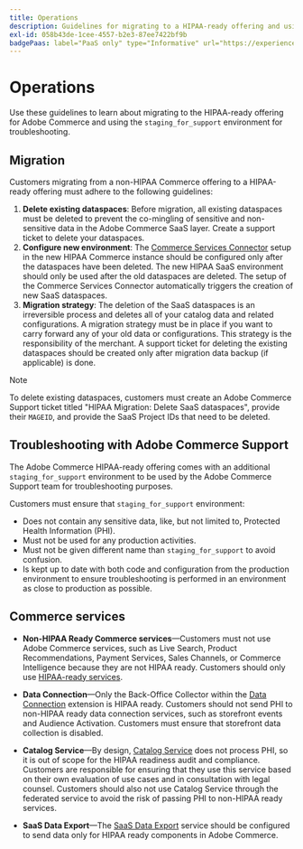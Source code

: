 ```yaml
---
title: Operations
description: Guidelines for migrating to a HIPAA-ready offering and using the secondary staging environment for troubleshooting.
exl-id: 058b43de-1cee-4557-b2e3-87ee7422bf9b
badgePaas: label="PaaS only" type="Informative" url="https://experienceleague.adobe.com/en/docs/commerce/user-guides/product-solutions" tooltip="Applies to Adobe Commerce on Cloud projects (Adobe-managed PaaS infrastructure) and on-premises projects only."
---
```

# Operations

Use these guidelines to learn about migrating to the HIPAA-ready offering for Adobe Commerce and using the `staging_for_support` environment for troubleshooting.

## Migration

Customers migrating from a non-HIPAA Commerce offering to a HIPAA-ready offering must adhere to the following guidelines:

1. **Delete existing dataspaces**: Before migration, all existing dataspaces must be deleted to prevent the co-mingling of sensitive and non-sensitive data in the Adobe Commerce SaaS layer. Create a support ticket to delete your dataspaces.
1. **Configure new environment**: The [Commerce Services Connector](https://experienceleague.adobe.com/en/docs/commerce/user-guides/integration-services/saas) setup in the new HIPAA Commerce instance should be configured only after the dataspaces have been deleted. The new HIPAA SaaS environment should only be used after the old dataspaces are deleted. The setup of the Commerce Services Connector automatically triggers the creation of new SaaS dataspaces.
1. **Migration strategy**: The deletion of the SaaS dataspaces is an irreversible process and deletes all of your catalog data and related configurations. A migration strategy must be in place if you want to carry forward any of your old data or configurations. This strategy is the responsibility of the merchant. A support ticket for deleting the existing dataspaces should be created only after migration data backup (if applicable) is done.

>[!NOTE]
>To delete existing dataspaces, customers must create an Adobe Commerce Support ticket titled "HIPAA Migration: Delete SaaS dataspaces", provide their `MAGEID`, and provide the SaaS Project IDs that need to be deleted.

## Troubleshooting with Adobe Commerce Support

The Adobe Commerce HIPAA-ready offering comes with an additional `staging_for_support` environment to be used by the Adobe Commerce Support team for troubleshooting purposes.  

Customers must ensure that `staging_for_support` environment:

- Does not contain any sensitive data, like, but not limited to, Protected Health Information (PHI).
- Must not be used for any production activities.
- Must not be given different name than `staging_for_support` to avoid confusion.
- Is kept up to date with both code and configuration from the production environment to ensure troubleshooting is performed in an environment as close to production as possible.

## Commerce services

- **Non-HIPAA Ready Commerce services**—Customers must not use Adobe Commerce services, such as Live Search, Product Recommendations, Payment Services, Sales Channels, or Commerce Intelligence because they are not HIPAA ready. Customers should only use [HIPAA-ready services](overview.md).

- **Data Connection**—Only the Back-Office Collector within the [Data Connection](https://experienceleague.adobe.com/en/docs/commerce/data-connection/overview) extension is HIPAA ready. Customers should not send PHI to non-HIPAA ready data connection services, such as storefront events and Audience Activation. Customers must ensure that storefront data collection is disabled.

- **Catalog Service**—By design, [Catalog Service](https://experienceleague.adobe.com/en/docs/commerce/catalog-service/overview) does not process PHI, so it is out of scope for the HIPAA readiness audit and compliance. Customers are responsible for ensuring that they use this service based on their own evaluation of use cases and in consultation with legal counsel. Customers should also not use Catalog Service through the federated service to avoid the risk of passing PHI to non-HIPAA ready services.

- **SaaS Data Export**—The [SaaS Data Export](https://experienceleague.adobe.com/en/docs/commerce/saas-data-export/overview) service should be configured to send data only for HIPAA ready components in Adobe Commerce.
